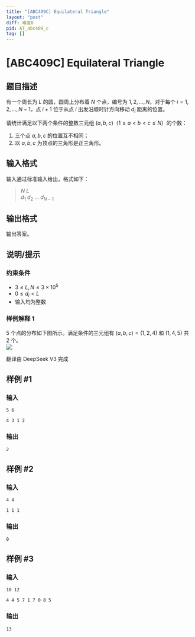 ```yaml
---
title: "[ABC409C] Equilateral Triangle"
layout: "post"
diff: 难度0
pid: AT_abc409_c
tag: []
---
```


# [ABC409C] Equilateral Triangle

## 题目描述

[problemUrl]: https://atcoder.jp/contests/abc409/tasks/abc409_c

有一个周长为 $L$ 的圆，圆周上分布着 $N$ 个点，编号为 $1,2,\ldots,N$。对于每个 $i=1,2,\ldots,N-1$，点 $i+1$ 位于从点 $i$ 出发沿顺时针方向移动 $d_i$ 距离的位置。

请统计满足以下两个条件的整数三元组 $(a,b,c)$（$1 \leq a < b < c \leq N$）的个数：

1. 三个点 $a,b,c$ 的位置互不相同；
2. 以 $a,b,c$ 为顶点的三角形是正三角形。

## 输入格式

输入通过标准输入给出，格式如下：

> $N$ $L$    
> $d_1$ $d_2$ $\ldots$ $d_{N-1}$

## 输出格式

输出答案。


## 说明/提示

### 约束条件

- $3 \leq L, N \leq 3 \times 10^5$
- $0 \leq d_i < L$
- 输入均为整数

### 样例解释 1

5 个点的分布如下图所示。满足条件的三元组有 $(a,b,c)=(1,2,4)$ 和 $(1,4,5)$ 共 2 个。  
![](https://img.atcoder.jp/abc409/58e1047b72e249e1390cc813d4e78a2f.png)

翻译由 DeepSeek V3 完成

## 样例 #1

### 输入

```
5 6
4 3 1 2
```

### 输出

```
2
```

## 样例 #2

### 输入

```
4 4
1 1 1
```

### 输出

```
0
```

## 样例 #3

### 输入

```
10 12
4 4 5 7 1 7 0 8 5
```

### 输出

```
13
```

